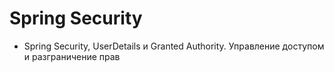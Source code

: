 # Spring Security
-   Spring Security, UserDetails и Granted Authority. Управление доступом и разграничение прав